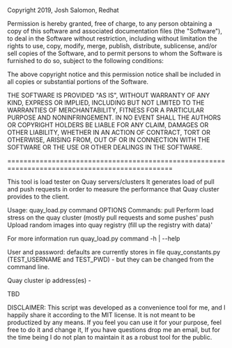 Copyright 2019, Josh Salomon, Redhat

Permission is hereby granted, free of charge, to any person obtaining a copy of this software and associated documentation files (the "Software"), to deal in the Software without restriction, including without limitation the rights to use, copy, modify, merge, publish, distribute, sublicense, and/or sell copies of the Software, and to permit persons to whom the Software is furnished to do so, subject to the following conditions:

The above copyright notice and this permission notice shall be included in all copies or substantial portions of the Software.

THE SOFTWARE IS PROVIDED "AS IS", WITHOUT WARRANTY OF ANY KIND, EXPRESS OR IMPLIED, INCLUDING BUT NOT LIMITED TO THE WARRANTIES OF MERCHANTABILITY, FITNESS FOR A PARTICULAR PURPOSE AND NONINFRINGEMENT. IN NO EVENT SHALL THE AUTHORS OR COPYRIGHT HOLDERS BE LIABLE FOR ANY CLAIM, DAMAGES OR OTHER LIABILITY, WHETHER IN AN ACTION OF CONTRACT, TORT OR OTHERWISE, ARISING FROM, OUT OF OR IN CONNECTION WITH THE SOFTWARE OR THE USE OR OTHER DEALINGS IN THE SOFTWARE.

===============================================================================================

This tool is load tester on Quay servers/clusters
It generates load of pull and push requests in order to measure the performance that Quay cluster provides to the client.

Usage: quay_load.py command OPTIONS
    Commands:
      pull       Perform load stress on the quay cluster (mostly pull requests and some pushes'
      push       Upload random images into quay registry (fill up the registry with data)'

For more information run 
quay_load.py command -h | --help

User and password: defaults are currently stores in file quay_constants.py (TEST_USERNAME and TEST_PWD) - but they can be changed from the command line.

Quay cluster ip address(es) -

TBD

DISCLAIMER:
This script was developed as a convenience tool for me, and I happily share it according to the MIT license. It is not meant to be productized by any means. If you feel you can use it for your purpose, feel free to do it and change it, If you have questions drop me an email, but for the time being I do not plan to maintain it as a robust tool for the public.
